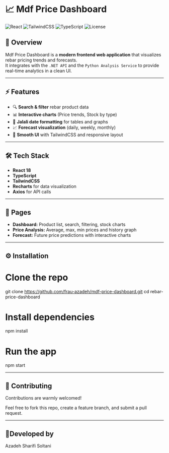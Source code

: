 # 📈 Mdf Price Dashboard

![React](https://img.shields.io/badge/React-18-61DAFB?logo=react)
![TailwindCSS](https://img.shields.io/badge/Tailwind-CSS-38B2AC?logo=tailwindcss)
![TypeScript](https://img.shields.io/badge/TypeScript-4.9-blue?logo=typescript)
![License](https://img.shields.io/badge/License-MIT-orange)

## 🚀 Overview

Mdf Price Dashboard is a **modern frontend web application** that visualizes rebar pricing trends and forecasts.  
It integrates with the `.NET API` and the `Python Analysis Service` to provide real-time analytics in a clean UI.

---

## ⚡ Features

- 🔍 **Search & filter** rebar product data
- 📊 **Interactive charts** (Price trends, Stock by type)
- 📅 **Jalali date formatting** for tables and graphs
- 📈 **Forecast visualization** (daily, weekly, monthly)
- 🌙 **Smooth UI** with TailwindCSS and responsive layout

---

## 🛠️ Tech Stack

- **React 18**
- **TypeScript**
- **TailwindCSS**
- **Recharts** for data visualization
- **Axios** for API calls

---

## 📌 Pages

- **Dashboard:** Product list, search, filtering, stock charts
- **Price Analysis:** Average, max, min prices and history graph
- **Forecast:** Future price predictions with interactive charts

---

## ⚙️ Installation

# Clone the repo

git clone https://github.com/frau-azadeh/mdf-price-dashboard.git
cd rebar-price-dashboard

# Install dependencies

npm install

# Run the app

npm start

---

## 🤝 Contributing

Contributions are warmly welcomed!

Feel free to fork this repo, create a feature branch, and submit a pull request.

---

## 🌻Developed by

Azadeh Sharifi Soltani
